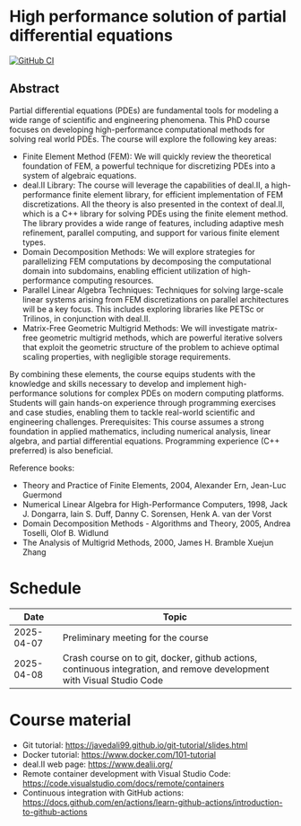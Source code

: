 # High performance solution of partial differential equations

[![GitHub CI](https://github.com/luca-heltai/hpspde/actions/workflows/gtest.yaml/badge.svg)](https://github.com/luca-heltai/hpspde/actions/workflows/gtest.yaml)

## Abstract

Partial differential equations (PDEs) are fundamental tools for modeling a wide range of scientific and engineering phenomena. This PhD course focuses on developing high-performance computational methods for solving real world PDEs.
The course will explore the following key areas:

- Finite Element Method (FEM): We will quickly review the theoretical foundation of FEM, a powerful technique for discretizing PDEs into a system of algebraic equations.
- deal.II Library: The course will leverage the capabilities of deal.II, a high-performance finite element library, for efficient implementation of FEM discretizations. All the theory is also presented in the context of deal.II, which is a C++ library for solving PDEs using the finite element method. The library provides a wide range of features, including adaptive mesh refinement, parallel computing, and support for various finite element types.
- Domain Decomposition Methods: We will explore strategies for parallelizing FEM computations by decomposing the computational domain into subdomains, enabling efficient utilization of high-performance computing resources.
- Parallel Linear Algebra Techniques: Techniques for solving large-scale linear systems arising from FEM discretizations on parallel architectures will be a key focus. This includes exploring libraries like PETSc or Trilinos, in conjunction with deal.II.
- Matrix-Free Geometric Multigrid Methods: We will investigate matrix-free geometric multigrid methods, which are  powerful iterative solvers that exploit the geometric structure of the problem to achieve optimal scaling properties, with negligible storage requirements.

By combining these elements, the course equips students with the knowledge and skills necessary to develop and implement high-performance solutions for complex PDEs on modern computing platforms. Students will gain hands-on experience through programming exercises and case studies, enabling them to tackle real-world scientific and engineering challenges.
Prerequisites: This course assumes a strong foundation in applied mathematics, including numerical analysis, linear algebra, and partial differential equations. Programming experience (C++ preferred) is also beneficial.

Reference books:

- Theory and Practice of Finite Elements, 2004, Alexander Ern, Jean-Luc Guermond
- Numerical Linear Algebra for High-Performance Computers, 1998, Jack J. Dongarra, Iain S. Duff, Danny C. Sorensen, Henk A. van der Vorst
- Domain Decomposition Methods - Algorithms and Theory, 2005, Andrea Toselli, Olof B. Widlund
- The Analysis of Multigrid Methods, 2000, James H. Bramble Xuejun Zhang

# Schedule

| Date       | Topic                                                                 |
|------------|----------------------------------------------------------------------|
| 2025-04-07 | Preliminary meeting for the course                                   |
| 2025-04-08 | Crash course on to git, docker, github actions, continuous integration, and remove development with Visual Studio Code                               |

# Course material

- Git tutorial: <https://javedali99.github.io/git-tutorial/slides.html>
- Docker tutorial: <https://www.docker.com/101-tutorial>
- deal.II web page: <https://www.dealii.org/>
- Remote container development with Visual Studio Code: <https://code.visualstudio.com/docs/remote/containers>
- Continuous integration with GitHub actions: <https://docs.github.com/en/actions/learn-github-actions/introduction-to-github-actions>
